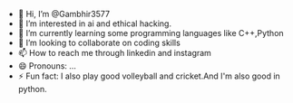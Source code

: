 - 👋 Hi, I’m @Gambhir3577
- 👀 I’m interested in ai and ethical hacking.  
- 🌱 I’m currently learning some programming languages like C++,Python
- 💞️ I’m looking to collaborate on coding skills
- 📫 How to reach me through linkedin and instagram
- 😄 Pronouns: ...
- ⚡ Fun fact: I also play good volleyball and cricket.And I'm also good in python.

<!---
Gambhir3577/Gambhir3577 is a ✨ special ✨ repository because its `README.md` (this file) appears on your GitHub profile.
You can click the Preview link to take a look at your changes.
--->
